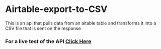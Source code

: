 # Airtable-export-to-CSV

This is an api that pulls data from an aitable table and transforms it into a CSV file that is sent on the response

### For a live test of the API [Click Here](https://rapidapi.com/melvingonzalez470-L5zZ4O-zNhN/api/airtable-export)
